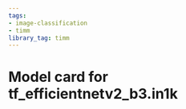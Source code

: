 ```yaml
---
tags:
- image-classification
- timm
library_tag: timm
---
```

# Model card for tf_efficientnetv2_b3.in1k